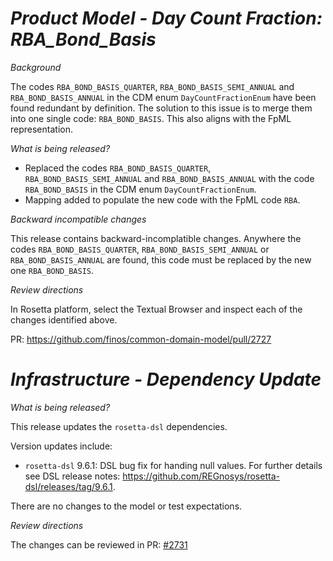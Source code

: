 # _Product Model - Day Count Fraction: RBA_Bond_Basis_

_Background_

The codes `RBA_BOND_BASIS_QUARTER`, `RBA_BOND_BASIS_SEMI_ANNUAL` and `RBA_BOND_BASIS_ANNUAL` in the CDM enum `DayCountFractionEnum` have been found redundant by definition. The solution to this issue is to merge them into one single code: `RBA_BOND_BASIS`. This also aligns with the FpML representation.

_What is being released?_

   - Replaced the codes `RBA_BOND_BASIS_QUARTER`, `RBA_BOND_BASIS_SEMI_ANNUAL` and `RBA_BOND_BASIS_ANNUAL` with the code `RBA_BOND_BASIS` in the CDM enum `DayCountFractionEnum`.
   - Mapping added to populate the new code with the FpML code `RBA`.

_Backward incompatible changes_

This release contains backward-incomplatible changes. Anywhere the codes `RBA_BOND_BASIS_QUARTER`, `RBA_BOND_BASIS_SEMI_ANNUAL` or `RBA_BOND_BASIS_ANNUAL` are found, this code must be replaced by the new one `RBA_BOND_BASIS`.

_Review directions_

In Rosetta platform, select the Textual Browser and inspect each of the changes identified above.

PR: https://github.com/finos/common-domain-model/pull/2727

# _Infrastructure - Dependency Update_

_What is being released?_

This release updates the `rosetta-dsl` dependencies.

Version updates include:
- `rosetta-dsl` 9.6.1: DSL bug fix for handing null values. For further details see DSL release notes: https://github.com/REGnosys/rosetta-dsl/releases/tag/9.6.1.

There are no changes to the model or test expectations.

_Review directions_

The changes can be reviewed in PR: [#2731](https://github.com/finos/common-domain-model/pull/2731)
